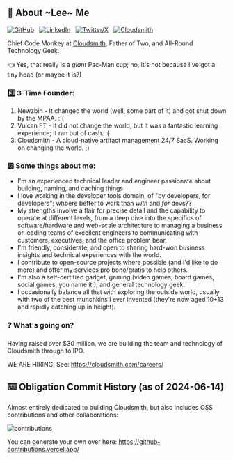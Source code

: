 ## :metal: About ~Lee~ Me

[![GitHub](https://img.shields.io/badge/GitHub-100000?style=for-the-badge&logo=github&logoColor=white)](https://github.com/lskillen) &nbsp; [![LinkedIn](https://img.shields.io/badge/LinkedIn-0077B5?style=for-the-badge&logo=linkedin&logoColor=white)](https://linkedin.com/in/lskillen) &nbsp; [![Twitter/X](https://img.shields.io/badge/Twitter\/X-000000?style=for-the-badge&logo=x&logoColor=white)](https://twitter.com/lskillen) &nbsp; [![Cloudsmith](https://img.shields.io/badge/Cloudsmith-2A6FE1?style=for-the-badge&logo=cloudsmith&logoColor=white)](https://cloudsmith.com)

Chief Code Monkey at [Cloudsmith](https://cloudsmith.com), Father of Two, and All-Round Technology Geek.

👈 Yes, that really is a *giant* Pac-Man cup; no, it's not because I've got a tiny head (or maybe it is?)

### 3️⃣ 3-Time Founder:

1. Newzbin - It changed the world (well, some part of it) and got shut down by the MPAA. :'(
2. Vulcan FT - It did not change the world, but it was a fantastic learning experience; it ran out of cash. :(
3. Cloudsmith - A cloud-native artifact management 24/7 SaaS. Working on changing the world. ;)

### 🆎 Some things about me:

- I'm an experienced technical leader and engineer passionate about building, naming, and caching things.
- I love working in the developer tools domain, of "by developers, for developers"; whbere better to work than _with_ and _for_ devs??
- My strengths involve a flair for precise detail and the capability to operate at different levels, from a deep dive into the specifics of software/hardware and web-scale architecture to managing a business or leading teams of excellent engineers to communicating with customers, executives, and the office problem bear.
- I'm friendly, considerate, and open to sharing hard-won business insights and technical experiences with the world.
- I contribute to open-source projects where possible (and I'd like to do more) and offer my services pro bono/gratis to help others.
- I'm also a self-certified gadget, gaming (video games, board games, social games, you name it!), and general technology geek.
- I occasionally balance all that with exploring the outside world, usually with two of the best munchkins I ever invented (they're now aged 10+13 and rapidly catching up in height).

### ❓ What's going on?

Having raised over $30 million, we are building the team and technology of Cloudsmith through to IPO.

WE ARE HIRING. See: https://cloudsmith.com/careers/

## ⌨️ Obligation Commit History (as of 2024-06-14)

Almost entirely dedicated to building Cloudsmith, but also includes OSS contributions and other collaborations:

![contributions](https://github.com/lskillen/lskillen/assets/2248287/df77b496-6ff5-41fe-b68a-b1be5663bf0b)

You can generate your own over here:
https://github-contributions.vercel.app/

<!--
**lskillen/lskillen** is a ✨ _special_ ✨ repository because its `README.md` (this file) appears on your GitHub profile.

Here are some ideas to get you started:

- 🔭 I’m currently working on ...
- 🌱 I’m currently learning ...
- 👯 I’m looking to collaborate on ...
- 🤔 I’m looking for help with ...
- 💬 Ask me about ...
- 📫 How to reach me: ...
- 😄 Pronouns: ...
- ⚡ Fun fact: ...
-->
